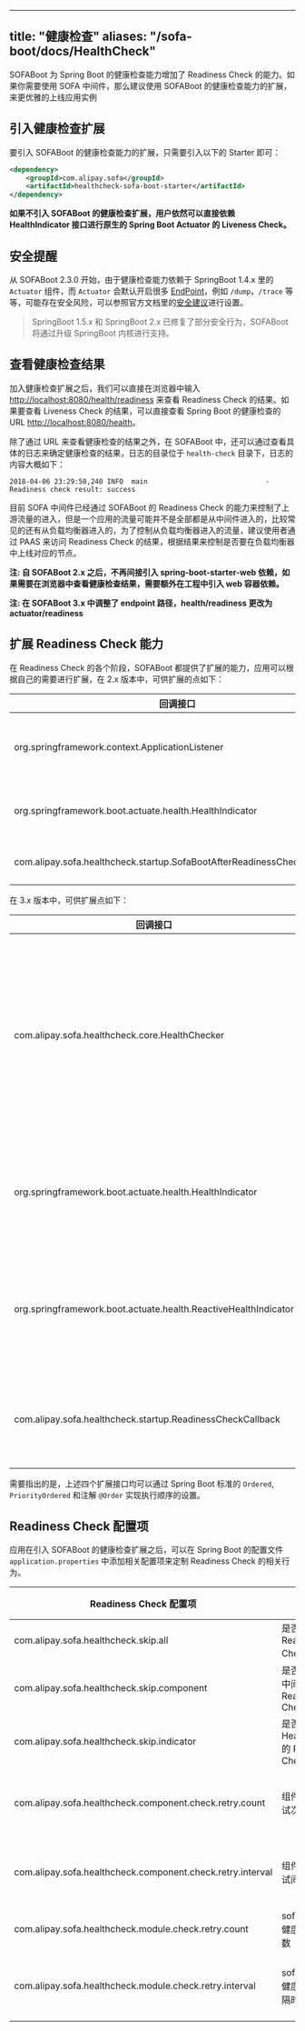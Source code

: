 
---
title: "健康检查"
aliases: "/sofa-boot/docs/HealthCheck"
---


SOFABoot 为 Spring Boot 的健康检查能力增加了 Readiness Check 的能力。如果你需要使用 SOFA 中间件，那么建议使用 SOFABoot 的健康检查能力的扩展，来更优雅的上线应用实例

## 引入健康检查扩展

要引入 SOFABoot 的健康检查能力的扩展，只需要引入以下的 Starter 即可：

```xml
<dependency>
    <groupId>com.alipay.sofa</groupId>
    <artifactId>healthcheck-sofa-boot-starter</artifactId>
</dependency>
```

**如果不引入 SOFABoot 的健康检查扩展，用户依然可以直接依赖 HealthIndicator 接口进行原生的 Spring Boot Actuator 的 Liveness Check。**


## 安全提醒

从 SOFABoot 2.3.0 开始，由于健康检查能力依赖于 SpringBoot 1.4.x 里的 `Actuator` 组件，而 `Actuator` 会默认开启很多 [EndPoint](https://docs.spring.io/spring-boot/docs/1.4.2.RELEASE/reference/html/production-ready-endpoints.html)，例如 `/dump`，`/trace` 等等，可能存在安全风险，可以参照官方文档里的[安全建议](https://docs.spring.io/spring-boot/docs/1.4.2.RELEASE/reference/html/production-ready-endpoints.html#_security_with_healthindicators)进行设置。

> SpringBoot 1.5.x 和 SpringBoot 2.x 已修复了部分安全行为，SOFABoot 将通过升级 SpringBoot 内核进行支持。

## 查看健康检查结果

加入健康检查扩展之后，我们可以直接在浏览器中输入 [http://localhost:8080/health/readiness](http://localhost:8080/health/readiness) 来查看 Readiness Check 的结果。如果要查看 Liveness Check 的结果，可以直接查看 Spring Boot 的健康检查的 URL [http://localhost:8080/health](http://localhost:8080/health)。

除了通过 URL 来查看健康检查的结果之外，在 SOFABoot 中，还可以通过查看具体的日志来确定健康检查的结果，日志的目录位于 `health-check` 目录下，日志的内容大概如下：

```plain
2018-04-06 23:29:50,240 INFO  main                             - Readiness check result: success
```

目前 SOFA 中间件已经通过 SOFABoot 的 Readiness Check 的能力来控制了上游流量的进入，但是一个应用的流量可能并不是全部都是从中间件进入的，比较常见的还有从负载均衡器进入的，为了控制从负载均衡器进入的流量，建议使用者通过 PAAS 来访问 Readiness Check 的结果，根据结果来控制是否要在负载均衡器中上线对应的节点。

**注: 自 SOFABoot 2.x 之后，不再间接引入 spring-boot-starter-web 依赖，如果需要在浏览器中查看健康检查结果，需要额外在工程中引入 web 容器依赖。**

**注: 在 SOFABoot 3.x 中调整了 endpoint 路径，health/readiness 更改为 actuator/readiness**

## 扩展 Readiness Check 能力

在 Readiness Check 的各个阶段，SOFABoot 都提供了扩展的能力，应用可以根据自己的需要进行扩展，在 2.x 版本中，可供扩展的点如下：

回调接口 | 说明 |
----|-----
org.springframework.context.ApplicationListener | 如果想要在 Readiness Check 之前做一些事情，那么监听这个 Listener 的 SofaBootBeforeHealthCheckEvent 事件。
org.springframework.boot.actuate.health.HealthIndicator | 如果想要在 SOFABoot 的 Readiness Check 里面增加一个检查项，那么可以直接扩展 Spring Boot 的这个接口。
com.alipay.sofa.healthcheck.startup.SofaBootAfterReadinessCheckCallback | 如果想要在 Readiness Check 之后做一些事情，那么可以扩展 SOFABoot 的这个接口。

在 3.x 版本中，可供扩展点如下：

回调接口 | 说明 |
----|-----
com.alipay.sofa.healthcheck.core.HealthChecker | 如果想要在 SOFABoot 的 Readiness Check 里面增加一个检查项，可以直接扩展该接口。相较于 Spring Boot 本身的 HealthIndicator 接口，该接口提供了一些额外的参数配置，比如检查失败重试次数等。
org.springframework.boot.actuate.health.HealthIndicator | 如果想要在 SOFABoot 的 Readiness Check 里面增加一个检查项，那么可以直接扩展 Spring Boot 的这个接口。
org.springframework.boot.actuate.health.ReactiveHealthIndicator | 在 WebFlux 中，如果想要在 SOFABoot 的 Readiness Check 里面增加一个检查项，那么可以直接扩展 Spring Boot 的这个接口。
com.alipay.sofa.healthcheck.startup.ReadinessCheckCallback | 如果想要在 Readiness Check 之后做一些事情，那么可以扩展 SOFABoot 的这个接口。

需要指出的是，上述四个扩展接口均可以通过 Spring Boot 标准的 `Ordered`, `PriorityOrdered` 和注解 `@Order` 实现执行顺序的设置。

## Readiness Check 配置项

应用在引入 SOFABoot 的健康检查扩展之后，可以在 Spring Boot 的配置文件 `application.properties` 中添加相关配置项来定制 Readiness Check 的相关行为。

Readiness Check 配置项 | 说明 | 默认值 | 开始支持版本 |
----|------|------|----
com.alipay.sofa.healthcheck.skip.all | 是否跳过整个 Readiness Check 阶段  | false | 2.4.0
com.alipay.sofa.healthcheck.skip.component | 是否跳过 SOFA 中间件的 Readiness Check  | false | 2.4.0
com.alipay.sofa.healthcheck.skip.indicator | 是否跳过 HealthIndicator 的 Readiness Check  | false | 2.4.0
com.alipay.sofa.healthcheck.component.check.retry.count | 组件健康检查重试次数 | 20 | 2.4.10 (之前版本重试次数为 0)
com.alipay.sofa.healthcheck.component.check.retry.interval | 组件健康检查重试间隔时间 | 1000 (单位：ms) | 2.4.10 (之前版本重试间隔为 0)
com.alipay.sofa.healthcheck.module.check.retry.count | sofaboot 模块健康检查重试次数 | 0 | 2.4.10
com.alipay.sofa.healthcheck.module.check.retry.interval | sofaboot 模块健康检查重试间隔时间 | 1000 (单位：ms) | 2.4.10 (之前版本重试间隔为 0)
